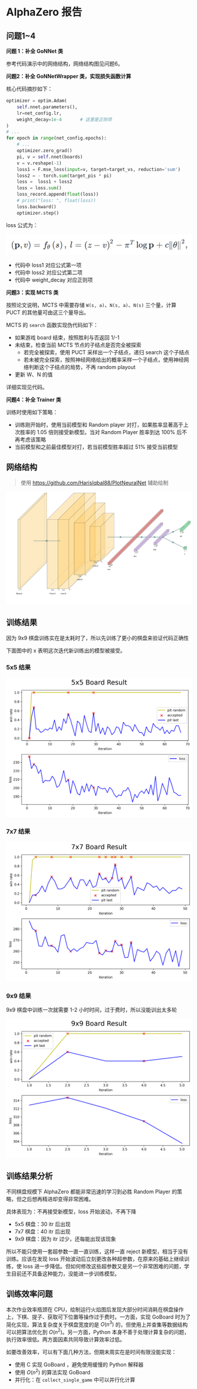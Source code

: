 # AlphaZero 报告

## 问题1~4

**问题 1：补全 GoNNet 类**

参考代码演示中的网络结构，网络结构图见问题6。



**问题2：补全 GoNNetWrapper 类，实现损失函数计算**

核心代码摘抄如下：

```python
optimizer = optim.Adam(
    self.nnet.parameters(), 
    lr=net_config.lr,
    weight_decay=1e-4       # 这里是正则项
)
# ...
for epoch in range(net_config.epochs):
    # ...
    optimizer.zero_grad()
    pi, v = self.nnet(boards)
    v = v.reshape(-1)
    loss1 = F.mse_loss(input=v, target=target_vs, reduction='sum')
    loss2 = - torch.sum(target_pis * pi)
    loss =  loss1 + loss2
    loss = loss.sum()
    loss_record.append(float(loss))
    # print("loss: ", float(loss))
    loss.backward()
    optimizer.step()
```

loss 公式为：

<img src="typora/Screenshot from 2023-06-24 15-58-34.png" alt="loss function" style="zoom: 67%;" />

* 代码中 loss1 对应公式第一项
* 代码中 loss2 对应公式第二项
* 代码中 weight_decay 对应正则项



**问题3：实现 MCTS 类**

按照论文说明，MCTS 中需要存储 `W(s, a)`、`N(s, a)`、`N(s)` 三个量，计算 PUCT 的其他量可由这三个量导出。

MCTS 的 `search` 函数实现伪代码如下：

* 如果游戏 board 结束，按照胜利与否返回 1/-1
* 未结束，检查当前 MCTS 节点的子结点是否完全被探索
  * 若完全被探索，使用 PUCT 采样出一个子结点，递归 search 这个子结点
  * 若未被完全探索，按照神经网络给出的概率采样一个子结点，使用神经网络判断这个子结点的局势，不再 random playout
* 更新 W、N 的值

详细实现见代码。



**问题4：补全 Trainer 类**

训练时使用如下策略：

* 训练刚开始时，使用当前模型和 Random player 对打，如果胜率显著高于上次胜率的 1.05 倍则接受新模型。当对 Random Player 胜率到达 100% 后不再考虑该策略
* 当前模型和之前最佳模型对打，若当前模型胜率超过 51% 接受当前模型



## 网络结构

> 使用 https://github.com/HarisIqbal88/PlotNeuralNet 辅助绘制

![](typora/net.png)



## 训练结果

因为 9x9 棋盘训练实在是太耗时了，所以先训练了更小的棋盘来验证代码正确性

下面图中的 x 表明这次迭代新训练出的模型被接受。



### 5x5 结果

![](typora/5x5.png)



### 7x7 结果

![](typora/7x7.png)



### 9x9 结果

9x9 棋盘中训练一次就需要 1-2 小时时间，过于费时，所以没能训出太多轮

![](typora/9x9.png)



## 训练结果分析

不同棋盘规模下 AlphaZero 都能非常迅速的学习到必胜 Random Player 的策略，但之后想再精进却变得非常困难。

具体表现为：不再接受新模型，loss 开始波动，不再下降

* 5x5 棋盘：30 itr 后出现
* 7x7 棋盘：40 itr 后出现
* 9x9 棋盘：因为 itr 过少，还每能出现该现象

所以不能只使用一套超参数一直一直训练，这样一直 reject 新模型，相当于没有训练。应该在发现 loss 开始波动后立刻更改各种超参数，在原来的基础上继续训练，使 loss 进一步降低。但如何修改这些超参数又是另一个非常困难的问题，学生目前还不具备这种能力，没能进一步训练模型。



## 训练效率问题

本次作业效率瓶颈在 CPU，绘制运行火焰图后发现大部分时间消耗在棋盘操作上，下棋、提子、获取可下位置等操作过于费时。一方面，实现 GoBoard 时为了简化实现，算法复杂度关于棋盘宽度的是 $O(n^3)$ 的，但使用上并查集等数据结构可以把算法优化到 $O(n^2)$。另一方面，Python 本身不善于处理计算复杂的问题，执行效率很低。两方面因素共同导致计算效率过低。

如要改善效率，可以有下面几种方法，但期末周实在是时间有限没能实现：

* 使用 C 实现 GoBoard ，避免使用缓慢的 Python 解释器
* 使用 $O(n^2)$ 的算法实现 GoBoard
* 并行化：在 `collect_single_game` 中可以并行化计算



